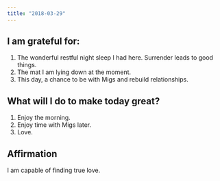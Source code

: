 ```yaml
---
title: "2018-03-29"
---
```

## I am grateful for:
1. The wonderful restful night sleep I had here. Surrender leads to good things.
2. The mat I am lying down at the moment.
3. This day, a chance to be with Migs and rebuild relationships.

## What will I do to make today great?

1. Enjoy the morning.
2. Enjoy time with Migs later.
3. Love.

## Affirmation

I am capable of finding true love.
